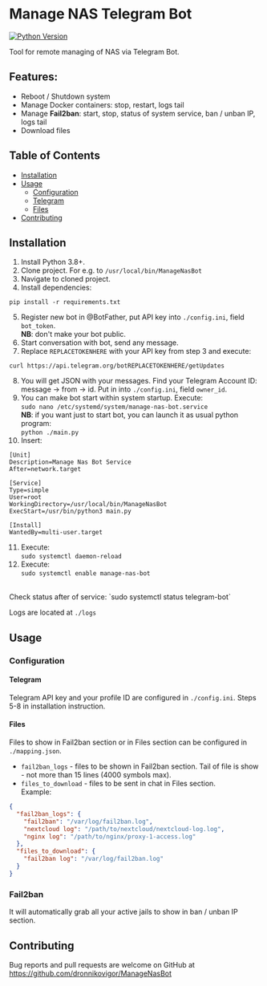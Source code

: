 # Manage NAS Telegram Bot

[![Python Version](https://www.python.org/downloads/release/python-3110/)](https://img.shields.io/badge/python-3.8_%7C_3.9_%7C_3.10_%7C_3.11-blue)

Tool for remote managing of NAS via Telegram Bot.

## Features:

- Reboot / Shutdown system
- Manage Docker containers: stop, restart, logs tail
- Manage **Fail2ban**: start, stop, status of system service, ban / unban IP, logs tail
- Download files

## Table of Contents

* [Installation](#installation)
* [Usage](#usage)
  * [Configuration](#configuration)
  * [Telegram](#telegram)
  * [Files](#files)
* [Contributing](#contributing)

## Installation

1. Install Python 3.8+.   
2. Clone project. For e.g. to `/usr/local/bin/ManageNasBot`
3. Navigate to cloned project.  
4. Install dependencies:

```commandline
pip install -r requirements.txt
```
5. Register new bot in @BotFather, put API key into `./config.ini`, field `bot_token`.  
**NB**: don't make your bot public.
6. Start conversation with bot, send any message.  
7. Replace `REPLACETOKENHERE` with your API key from step 3 and execute:
```commandline
curl https://api.telegram.org/botREPLACETOKENHERE/getUpdates
```
8. You will get JSON with your messages. Find your Telegram Account ID: message -> from -> id. 
Put in into `./config.ini`, field `owner_id`.
9. You can make bot start within system startup. 
Execute:   
`sudo nano /etc/systemd/system/manage-nas-bot.service`  
**NB**: if you want just to start bot, you can launch it as usual python program:  
`python ./main.py`  
10. Insert:
```
[Unit]
Description=Manage Nas Bot Service
After=network.target

[Service]
Type=simple
User=root
WorkingDirectory=/usr/local/bin/ManageNasBot
ExecStart=/usr/bin/python3 main.py

[Install]
WantedBy=multi-user.target
```
11. Execute:  
`sudo systemctl daemon-reload`
12. Execute:  
`sudo systemctl enable manage-nas-bot`

<br>
Check status after of service:  
`sudo systemctl status telegram-bot`
  
Logs are located at `./logs`

## Usage

### Configuration
#### Telegram
Telegram API key and your profile ID are configured in `./config.ini`. Steps 5-8 in installation instruction.
#### Files
Files to show in Fail2ban section or in Files section can be configured in `./mapping.json`.  
* `fail2ban_logs` - files to be shown in Fail2ban section. Tail of file is show - not more than 15 lines (4000 symbols max).  
* `files_to_download` - files to be sent in chat in Files section.  
Example:  
```json lines
{
  "fail2ban_logs": {
    "fail2ban": "/var/log/fail2ban.log",
    "nextcloud log": "/path/to/nextcloud/nextcloud-log.log",
    "nginx log": "/path/to/nginx/proxy-1-access.log"
  },
  "files_to_download": {
    "fail2ban log": "/var/log/fail2ban.log"
  }
}

```
### Fail2ban
It will automatically grab all your active jails to show in ban / unban IP section.  

## Contributing

Bug reports and pull requests are welcome on GitHub at https://github.com/dronnikovigor/ManageNasBot